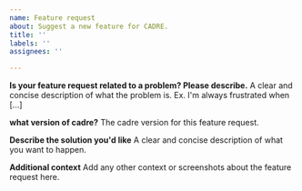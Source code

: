 ```yaml
---
name: Feature request
about: Suggest a new feature for CADRE.
title: ''
labels: ''
assignees: ''

---
```


**Is your feature request related to a problem? Please describe.**
A clear and concise description of what the problem is. Ex. I'm always frustrated when [...]

**what version of cadre?**
The cadre version for this feature request.

**Describe the solution you'd like**
A clear and concise description of what you want to happen.

**Additional context**
Add any other context or screenshots about the feature request here.
